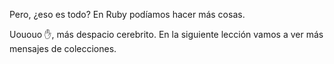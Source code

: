 Pero, ¿eso es todo? En Ruby podíamos hacer más cosas.

Uououo :hand:, más despacio cerebrito. En la siguiente lección vamos a ver más mensajes de colecciones.